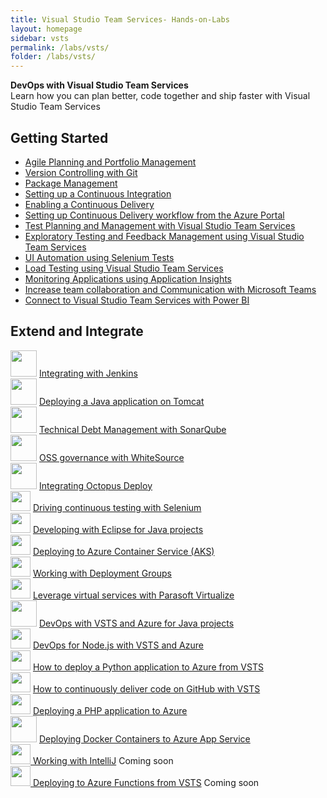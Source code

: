 ```yaml
---
title: Visual Studio Team Services- Hands-on-Labs 
layout: homepage
sidebar: vsts
permalink: /labs/vsts/
folder: /labs/vsts/
---
```


<div class="vstsMain">
<div class="productcolmain">
  <div class="pageheader">
             <b>DevOps with Visual Studio Team Services</b> </div>
     <div class="herotext2">
             Learn how you can plan better, code together and ship faster with Visual Studio Team Services
  </div>
</div>
</div>

## Getting Started

<div class="lablist">
    <ul class="fa-ul">
       <li class="labslistitems" style="margin-top: 0px;"><i class="fa-li fa fa-book" style="color:  #002868;"></i> <a href="agile/">Agile Planning and Portfolio Management </a>    </li>
       <li class="labslistitems"><i class="fa-li fa fa-book" style="color:  #002868;"></i> <a href="git/">Version Controlling with Git  </a>    </li>
       <li class="labslistitems"><i class="fa-li fa fa-book" style="color:  #002868;"></i> <a href="packagemanagement/">Package Management</a> </li>
       <li class="labslistitems"><i class="fa-li fa fa-book" style="color:  #002868;"></i> <a href="continuousintegration/">Setting up a Continuous Integration</a> </li>
       <li class="labslistitems"><i class="fa-li fa fa-book" style="color:  #002868;"></i> <a href="continuousdeployment/">Enabling a Continuous Delivery</a> </li>
       <li class="labslistitems"><i class="fa-li fa fa-book" style="color:  #002868;"></i><a href="azurecd/">Setting up Continuous Delivery workflow from the Azure Portal</a> </li>
       <li class="labslistitems"><i class="fa-li fa fa-book" style="color:  #002868;"></i><a href="testmanagement/">Test Planning and Management with Visual Studio Team Services</a> </li>
       <li class="labslistitems"><i class="fa-li fa fa-book" style="color:  #002868;"></i><a href="exploratorytesting/">Exploratory Testing and Feedback Management using Visual Studio Team Services</a> </li>
       <li class="labslistitems"><i class="fa-li fa fa-book" style="color:  #002868;"></i><a href="selenium/">UI Automation using Selenium Tests</a> </li>
       <li class="labslistitems"><i class="fa-li fa fa-book" style="color:  #002868;"></i><a href="load/">Load Testing using Visual Studio Team Services</a> </li>
       <li class="labslistitems"><i class="fa-li fa fa-book" style="color:  #002868;"></i><a href="monitor/">Monitoring Applications using Application Insights</a> </li>
       <li class="labslistitems"><i class="fa-li fa fa-book" style="color:  #002868;"></i><a href="teams/">Increase team collaboration and Communication with Microsoft Teams</a> </li>
       <li class="labslistitems"><i class="fa-li fa fa-book" style="color:  #002868;"></i><a href="powerbi/">Connect to Visual Studio Team Services with Power BI</a> </li>
      </ul>
</div>

## Extend and Integrate

<div class="lablist">
        <ul style="list-style: none;padding-left: 0px;">
          <li class="extendlabslist" style="margin-top: 0px;"> <img src="../vstsextend/images/jenkins.png" height="42" width="42"/> <a href="../vstsextend/jenkins/"> Integrating with Jenkins</a>    </li>
          <li class="extendlabslist"> <img src="../vstsextend/images/tomcat.png" height="42" width="42"/> <a href="../vstsextend/tomcat/"> Deploying a Java application on Tomcat  </a>    </li>
          <li class="extendlabslist"> <img src="../vstsextend/images/sonarqube.png" height="42" width="42"/> <a href="../vstsextend/sonarqube/"> Technical Debt Management with SonarQube</a> </li>
          <li class="extendlabslist"> <img src="../vstsextend/images/whitesource.png" height="42" width="42"/> <a href="../vstsextend/WhiteSource/"> OSS governance with WhiteSource</a></li>
          <li class="extendlabslist"> <img src="../vstsextend/images/octopus.png" height="42" width="42"/> <a href="../vstsextend/Octopus/"> Integrating Octopus Deploy</a></li>
          <li class="extendlabslist"> <img src="../vstsextend/images/selenium.png" height="32" width="32"/> <a href="../vstsextend/Selenium/"> Driving continuous testing with Selenium</a></li>
           <li class="extendlabslist"> <img src="../vstsextend/images/eclipse.png" height="32" width="32"/> <a href="../vstsextend/eclipse/"> Developing with Eclipse for Java projects</a></li>
          <li class="extendlabslist"> <img src="../vstsextend/images/azure.png" height="32" width="32" /> <a href="../vstsextend/kubernetes/">  Deploying to Azure Container Service (AKS)</a></li>
          <li class="extendlabslist"> <img src="../vstsextend/images/azure.png" height="32" width="32" /> <a href="../vstsextend/deploymentgroups/"> Working with Deployment Groups</a></li>
          <li class="extendlabslist"> <img src="../vstsextend/images/parasoft.png" height="32" width="32" /> <a href="../vstsextend/parasoft/">  Leverage virtual services with Parasoft Virtualize</a></li>
          <li class="extendlabslist"> <img src="../vstsextend/images/logo_java.svg" height="42" width="42"/> <a href="../vstsextend/../java/">  DevOps with VSTS and Azure for Java projects  </a>    </li>
          <li class="extendlabslist"> <img src="../vstsextend/images/logo_nodejs.svg" height="32" width="32"/> <a href="../vstsextend/../vsts/nodejs/"> DevOps for Node.js with VSTS and Azure   </a>    </li>
          <li class="extendlabslist"> <img src="../vstsextend/images/python.png" height="32" width="32"/> <a href="../vstsextend/python/"> How to deploy a Python application to Azure from VSTS</a></li>
          <li class="extendlabslist"> <img src="../vstsextend/images/github.png" height="32" width="32"/> <a href="../vstsextend/github/"> How to continuously deliver code on GitHub with VSTS</a></li>
          <li class="extendlabslist"> <img src="../vstsextend/images/php.png" height="32" width="32"/> <a href="../vstsextend/PHP/"> Deploying a PHP application to Azure</a></li>
          <li class="extendlabslist"> <img src="../vstsextend/images/docker.png" height="42" width="42"/> <a href="../vstsextend/docker/"> Deploying Docker Containers to Azure App Service</a></li>
          <li class="extendlabslist"> <img src="../vstsextend/images/intellij.png" height="32" width="32"/><a href="../vstsextend/intelliJ/"> Working with IntelliJ</a> <span class="label label-success">Coming soon</span></li>
          <li class="extendlabslist"> <img src="../vstsextend/images/azure.png" height="32" width="32"><a href="../vstsextend/azurefunctions/"> Deploying to Azure Functions from VSTS</a> <span class="label label-success">Coming soon</span></li>
        </ul>
</div>
